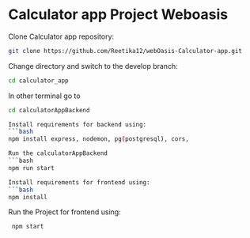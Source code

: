 Calculator app Project Weboasis
===================

Clone Calculator app repository:
```bash
git clone https://github.com/Reetika12/webOasis-Calculator-app.git
```
Change directory and switch to the develop branch:
```bash
cd calculator_app
```
In other terminal go to
```bash
cd calculatorAppBackend

Install requirements for backend using:
```bash 
npm install express, nodemon, pg(postgresql), cors,

Run the calculatorAppBackend 
```bash
npm run start

Install requirements for frontend using:
```bash
npm install
```
Run the Project for frontend using:
```bash
 npm start